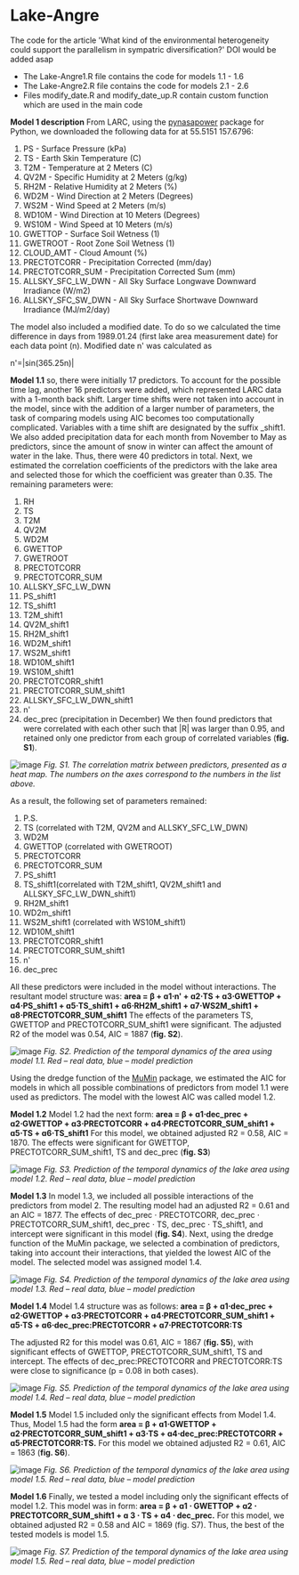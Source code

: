 # Lake-Angre
The code for the article 'What kind of the environmental heterogeneity could support the parallelism in sympatric diversification?'
DOI would be added asap

- The Lake-Angre1.R file contains the code for models 1.1 - 1.6
- The Lake-Angre2.R file contains the code for models 2.1 - 2.6
- Files modify_date.R and modify_date_up.R contain custom function which are used in the main code

**Model 1 description** 
From LARC, using the [pynasapower](https://github.com/alekfal/pynasapower) package for Python, we downloaded the following data for at 55.5151 157.6796:
1) PS - Surface Pressure (kPa)
2) TS - Earth Skin Temperature (C)
3) T2M - Temperature at 2 Meters (C)
4) QV2M - Specific Humidity at 2 Meters (g/kg)
5) RH2M - Relative Humidity at 2 Meters (%)
6) WD2M - Wind Direction at 2 Meters (Degrees)
7) WS2M - Wind Speed at 2 Meters (m/s)
8) WD10M - Wind Direction at 10 Meters (Degrees)
9) WS10M - Wind Speed at 10 Meters (m/s)
10) GWETTOP - Surface Soil Wetness (1)
11) GWETROOT - Root Zone Soil Wetness (1)
12) CLOUD_AMT - Cloud Amount (%)
13) PRECTOTCORR - Precipitation Corrected (mm/day)
14) PRECTOTCORR_SUM - Precipitation Corrected Sum (mm)
15) ALLSKY_SFC_LW_DWN - All Sky Surface Longwave Downward Irradiance (W/m2)
16) ALLSKY_SFC_SW_DWN - All Sky Surface Shortwave Downward Irradiance (MJ/m2/day)

The model also included a modified date. To do so we calculated the time difference in days from 1989.01.24 (first lake area measurement date) for each data point (n). Modified date n' was calculated as

n'=|sin(365.25n)|
 
**Model 1.1**
so, there were initially 17 predictors. To account for the possible time lag, another 16 predictors were added, which represented LARC data with a 1-month back shift. Larger time shifts were not taken into account in the model, since with the addition of a larger number of parameters, the task of comparing models using AIC becomes too computationally complicated. Variables with a time shift are designated by the suffix _shift1.
We also added precipitation data for each month from November to May as predictors, since the amount of snow in winter can affect the amount of water in the lake. 
Thus, there were 40 predictors in total. Next, we estimated the correlation coefficients of the predictors with the lake area and selected those for which the coefficient was greater than 0.35. The remaining parameters were:
1) RH
2) TS
3) T2M
4) QV2M
5) WD2M
6) GWETTOP
7) GWETROOT
8) PRECTOTCORR
9) PRECTOTCORR_SUM
10) ALLSKY_SFC_LW_DWN
11) PS_shift1
12) TS_shift1
13) T2M_shift1
14) QV2M_shift1
15) RH2M_shift1
16) WD2M_shift1
17) WS2M_shift1
18) WD10M_shift1
19) WS10M_shift1
20) PRECTOTCORR_shift1
21) PRECTOTCORR_SUM_shift1
22) ALLSKY_SFC_LW_DWN_shift1
23) n'
24) dec_prec (precipitation in December)
We then found predictors that were correlated with each other such that |R| was larger than 0.95, and retained only one predictor from each group of correlated variables (**fig. S1**).

![image](https://github.com/user-attachments/assets/f5395971-d4d9-4b5b-8458-7490306f0164)
_Fig. S1. The correlation matrix between predictors, presented as a heat map. The numbers on the axes correspond to the numbers in the list above._

As a result, the following set of parameters remained:
1) P.S.
2) TS (correlated with T2M, QV2M and ALLSKY_SFC_LW_DWN)
3) WD2M
4) GWETTOP (correlated with GWETROOT)
5) PRECTOTCORR
6) PRECTOTCORR_SUM
7) PS_shift1
8) TS_shift1(correlated with T2M_shift1, QV2M_shift1 and ALLSKY_SFC_LW_DWN_shift1)
9) RH2M_shift1
10) WD2m_shift1
11) WS2M_shift1 (correlated with WS10M_shift1)
12) WD10M_shift1
13) PRECTOTCORR_shift1
14) PRECTOTCORR_SUM_shift1
15) n'
16) dec_prec

All these predictors were included in the model without interactions. The resultant model structure was:
**area = β + ɑ1⋅n' + ɑ2⋅TS + ɑ3⋅GWETTOP + ɑ4⋅PS_shift1 + ɑ5⋅TS_shift1 + ɑ6⋅RH2M_shift1 + ɑ7⋅WS2M_shift1 + ɑ8⋅PRECTOTCORR_SUM_shift1**
The effects of the parameters TS, GWETTOP and PRECTOTCORR_SUM_shift1 were significant. The adjusted R2 of the model was 0.54, AIC = 1887 (**fig. S2**).

![image](https://github.com/user-attachments/assets/76a70b1c-3022-407a-b0d4-f60a9574f53b)
_Fig. S2. Prediction of the temporal dynamics of the area using model 1.1. Red – real data, blue – model prediction_

Using the dredge function of the [MuMin](https://cran.r-project.org/web/packages/MuMIn/index.html) package, we estimated the AIC for models in which all possible combinations of predictors from model 1.1 were used as predictors. The model with the lowest AIC was called model 1.2.

**Model 1.2**
Model 1.2 had the next form:
**area = β + ɑ1⋅dec_prec + ɑ2⋅GWETTOP + ɑ3⋅PRECTOTCORR + ɑ4⋅PRECTOTCORR_SUM_shift1 + ɑ5⋅TS + ɑ6⋅TS_shift1**
For this model, we obtained adjusted R2 = 0.58, AIC = 1870. The effects were significant for  GWETTOP, PRECTOTCORR_SUM_shift1, TS and  dec_prec (**fig. S3**)

![image](https://github.com/user-attachments/assets/5cfca6e5-2398-4f9f-9131-379af2cf0b94)
_Fig. S3. Prediction of the temporal dynamics of the lake area using model 1.2. Red – real data, blue – model prediction_

**Model 1.3**
In model 1.3, we included all possible interactions of the predictors from model 2. The resulting model had an adjusted R2 = 0.61 and an AIC = 1877. The effects of dec_prec ⋅ PRECTOTCORR, dec_prec ⋅ PRECTOTCORR_SUM_shift1, dec_prec ⋅ TS, dec_prec ⋅ TS_shift1, and intercept were significant in this model (**fig. S4**).
Next, using the dredge function of the MuMin package, we selected a combination of predictors, taking into account their interactions, that yielded the lowest AIC of the model. The selected model was assigned model 1.4.

![image](https://github.com/user-attachments/assets/8698a8bb-e8a6-4aa9-a743-a8142301fe56)
_Fig. S4. Prediction of the temporal dynamics of the lake area using model 1.3. Red – real data, blue – model prediction_

**Model 1.4** 
Model 1.4 structure was as follows: 
**area = β + ɑ1⋅dec_prec + ɑ2⋅GWETTOP + ɑ3⋅PRECTOTCORR + ɑ4⋅PRECTOTCORR_SUM_shift1 + ɑ5⋅TS + ɑ6⋅dec_prec:PRECTOTCORR + ɑ7⋅PRECTOTCORR:TS**

The adjusted R2 for this model was 0.61, AIC = 1867 (**fig. S5**), with significant effects of GWETTOP, PRECTOTCORR_SUM_shift1, TS and intercept. The effects of dec_prec:PRECTOTCORR and PRECTOTCORR:TS were close to significance (p = 0.08 in both cases).

![image](https://github.com/user-attachments/assets/bfee3fcd-314a-4af1-8f29-66ab305c4d0a)
_Fig. S5. Prediction of the temporal dynamics of the lake area using model 1.4. Red – real data, blue – model prediction_

**Model 1.5**
Model 1.5 included only the significant effects from Model 1.4. Thus, Model 1.5 had the form
**area = β + ɑ1⋅GWETTOP + ɑ2⋅PRECTOTCORR_SUM_shift1 + ɑ3⋅TS + ɑ4⋅dec_prec:PRECTOTCORR + ɑ5⋅PRECTOTCORR:TS.**
For this model we obtained adjusted R2 = 0.61, AIC = 1863 (**fig. S6**).

![image](https://github.com/user-attachments/assets/a5d59bd1-3780-40d9-86f4-e8dc0619a432)
_Fig. S6. Prediction of the temporal dynamics of the lake area using model 1.5. Red – real data, blue – model prediction_

**Model 1.6**
Finally, we tested a model including only the significant effects of model 1.2. This model was in form:
**area = β + ɑ1 ⋅ GWETTOP + ɑ2 ⋅ PRECTOTCORR_SUM_shift1 + ɑ 3 ⋅ TS + ɑ4 ⋅ dec_prec.** 
For this model, we obtained adjusted R2 = 0.58 and AIC = 1869 (fig. S7). Thus, the best of the tested models is model 1.5.

![image](https://github.com/user-attachments/assets/25e70c53-fb3e-4db6-afa9-845454aa4114)
_Fig. S7. Prediction of the temporal dynamics of the lake area using model 1.5. Red – real data, blue – model prediction_
